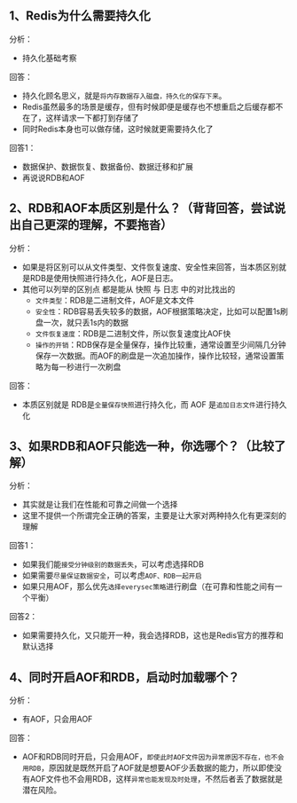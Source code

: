 
## 1、Redis为什么需要持久化

分析：
- 持久化基础考察

回答：
- 持久化顾名思义，就是`将内存数据存入磁盘，持久化的保存下来`。
- Redis虽然最多的场景是缓存，但有时候即便是缓存也不想重启之后缓存都不在了，这样请求一下都打到存储了
- 同时Redis本身也可以做存储，这时候就更需要持久化了

回答1：
- 数据保护、数据恢复、数据备份、数据迁移和扩展
- 再说说RDB和AOF

## 2、RDB和AOF本质区别是什么？（背背回答，尝试说出自己更深的理解，不要拖沓）

分析：
- 如果是将区别可以从文件类型、文件恢复速度、安全性来回答，当本质区别就是RDB是使用快照进行持久化，AOF是日志。
- 其他可以列举的区别点 都是能从 快照 与 日志 中的对比找出的
	- `文件类型`：RDB是二进制文件，AOF是文本文件
	- `安全性`：RDB容易丢失较多的数据，AOF根据策略决定，比如可以配置1s刷盘一次，就只丢1s内的数据
	- `文件恢复速度`：RDB是二进制文件，所以恢复速度比AOF快
	- `操作的开销`：RDB保存是全量保存，操作比较重，通常设置至少间隔几分钟保存一次数据。而AOF的刷盘是一次追加操作，操作比较轻，通常设置策略为每一秒进行一次刷盘

回答：
- 本质区别就是 RDB是`全量保存快照`进行持久化，而 AOF 是`追加日志文件`进行持久化

## 3、如果RDB和AOF只能选一种，你选哪个？（比较了解）

分析：
- 其实就是让我们在性能和可靠之间做一个选择
- 这里不提供一个所谓完全正确的答案，主要是让大家对两种持久化有更深刻的理解

回答1：
- 如果我们能`接受分钟级别的数据丢失`，可以考虑选择RDB
- 如果需要`尽量保证数据安全`，可以考虑`AOF、RDB一起开启`
- 如果只用AOF，那么优先`选择everysec策略`进行刷盘（在可靠和性能之间有一个平衡）

回答2：
- 如果需要持久化，又只能开一种，我会选择RDB，这也是Redis官方的推荐和默认选择
## 4、同时开启AOF和RDB，启动时加载哪个？

分析：
- 有AOF，只会用AOF

回答：
- AOF和RDB同时开启，只会用AOF，`即使此时AOF文件因为异常原因不存在，也不会用RDB`，原因就是既然开启了AOF就是想要AOF少丢数据的能力，所以即使没有AOF文件也不会用RDB，这样`异常也能发现及时处理`，不然后者丢了数据就是潜在风险。